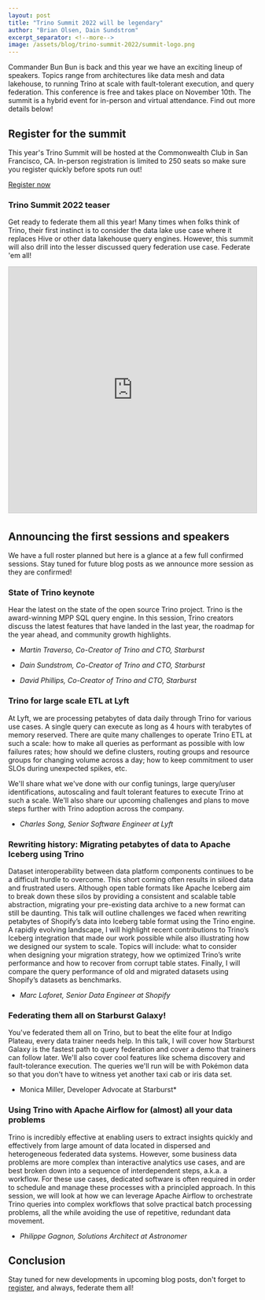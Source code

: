```yaml
---
layout: post
title: "Trino Summit 2022 will be legendary"
author: "Brian Olsen, Dain Sundstrom"
excerpt_separator: <!--more-->
image: /assets/blog/trino-summit-2022/summit-logo.png
---
```


Commander Bun Bun is back and this year we have an exciting lineup of speakers.
Topics range from architectures like data mesh and data lakehouse, to running
Trino at scale with fault-tolerant execution, and query federation. This 
conference is free and takes place on November 10th. The summit is a hybrid
event for in-person and virtual attendance. Find out more details below!

<!--more-->

## Register for the summit

This year's Trino Summit will be hosted at the Commonwealth Club in San 
Francisco, CA. In-person registration is limited to 250 seats so make sure you
register quickly before spots run out!

<div class="card-deck spacer-30">
    <a class="btn btn-pink" href="https://www.starburst.io/info/trinosummit/">
        Register now
    </a>
</div>
<div class="spacer-30"></div>

### Trino Summit 2022 teaser

Get ready to federate them all this year! Many times when folks think of Trino,
their first instinct is to consider the data lake use case where it replaces
Hive or other data lakehouse query engines. However, this summit will also drill
into the lesser discussed query federation use case. Federate 'em all!

<iframe src="https://www.youtube.com/embed/o2MJvRKG14M" width="800" height="500" frameborder="0" marginwidth="0" marginheight="0" scrolling="no" style="border:1px solid #CCC; border-width:1px;
margin-bottom:5px; max-width: 100%;" allowfullscreen="">
</iframe>


## Announcing the first sessions and speakers

We have a full roster planned but here is a glance at a few full confirmed
sessions. Stay tuned for future blog posts as we announce more session as they
are confirmed!

### State of Trino keynote

Hear the latest on the state of the open source Trino project. Trino
is the award-winning MPP SQL query engine. In this session, Trino creators
discuss the latest features that have landed in the last year, the roadmap for
the year ahead, and community growth highlights.

* *Martin Traverso, Co-Creator of Trino and CTO, Starburst*
        
* *Dain Sundstrom, Co-Creator of Trino and CTO, Starburst*
        
* *David Phillips, Co-Creator of Trino and CTO, Starburst*

### Trino for large scale ETL at Lyft

At Lyft, we are processing petabytes of data daily through Trino
for various use cases. A single query can execute as long as 4 hours with
terabytes of memory reserved. There are quite many challenges to operate Trino
ETL at such a scale: how to make all queries as performant as possible with low
failures rates; how should we define clusters, routing groups and resource
groups for changing volume across a day; how to keep commitment to user SLOs
during unexpected spikes, etc.
              
We'll share what we've done with our config tunings, large query/user
identifications, autoscaling and fault tolerant features to execute Trino at
such a scale. We'll also share our upcoming challenges and plans to move steps
further with Trino adoption across the company.

* *Charles Song, Senior Software Engineer at Lyft*
    
### Rewriting history: Migrating petabytes of data to Apache Iceberg using Trino

Dataset interoperability between data platform components continues to
be a difficult hurdle to overcome. This short coming often results in siloed
data and frustrated users. Although open table formats like Apache Iceberg aim
to break down these silos by providing a consistent and scalable table
abstraction, migrating your pre-existing data archive to a new format can still
be daunting. This talk will outline challenges we faced when rewriting petabytes
of Shopify’s data into Iceberg table format using the Trino engine. A rapidly
evolving landscape, I will highlight recent contributions to Trino’s Iceberg
integration that made our work possible while also illustrating how we designed
our system to scale. Topics will include: what to consider when designing your
migration strategy, how we optimized Trino’s write performance and how to
recover from corrupt table states. Finally, I will compare the query performance
of old and migrated datasets using Shopify’s datasets as benchmarks.

* *Marc Laforet, Senior Data Engineer at Shopify*

### Federating them all on Starburst Galaxy!

You've federated them all on Trino, but to beat the elite four at
Indigo Plateau, every data trainer needs help. In this talk, I will cover how
Starburst Galaxy is the fastest path to query federation and cover a demo that
trainers can follow later. We'll also cover cool features like schema discovery
and fault-tolerance execution. The queries we'll run will be with Pokémon data
so that you don't have to witness yet another taxi cab or iris data set.

* Monica Miller, Developer Advocate at Starburst* 
        
### Using Trino with Apache Airflow for (almost) all your data problems

Trino is incredibly effective at enabling users to extract insights
quickly and effectively from large amount of data located in dispersed and
heterogeneous federated data systems. However, some business data problems are
more complex than interactive analytics use cases, and are best broken down into
a sequence of interdependent steps, a.k.a. a workflow. For these use cases,
dedicated software is often required in order to schedule and manage these
processes with a principled approach. In this session, we will look at how we
can leverage Apache Airflow to orchestrate Trino queries into complex workflows
that solve practical batch processing problems, all the while avoiding the use
of repetitive, redundant data movement.

* *Philippe Gagnon, Solutions Architect at Astronomer* 

## Conclusion

Stay tuned for new developments in upcoming blog posts, don't forget to
[register](https://www.starburst.io/info/trinosummit/), and always, federate them
all!
